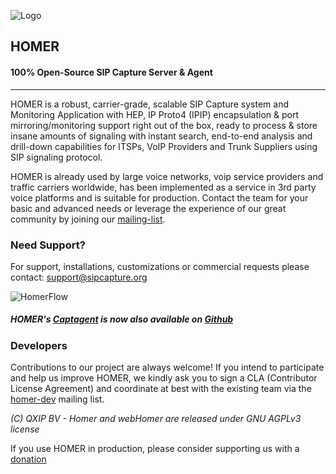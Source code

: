 ![Logo](http://sipcapture.org/data/images/sipcapture_header.png)

## HOMER
#### 100% Open-Source SIP Capture Server & Agent

------------

HOMER is a robust, carrier-grade, scalable SIP Capture system and Monitoring Application with HEP, IP Proto4 (IPIP) encapsulation & port mirroring/monitoring support right out of the box, ready to process & store insane amounts of signaling with instant search, end-to-end analysis and drill-down capabilities for ITSPs, VoIP Providers and Trunk Suppliers using SIP signaling protocol.

HOMER is already used by large voice networks, voip service providers and traffic carriers worldwide, has been implemented as a service in 3rd party voice platforms and is suitable for production. Contact the team for your basic and advanced needs or leverage the experience of our great community by joining our [mailing-list](http://groups.google.com/group/homer-discuss). 

### Need Support?
For support, installations, customizations or commercial requests please contact: support@sipcapture.org

![HomerFlow](http://i.imgur.com/U7UBI.png)

##### HOMER's [Captagent](http://github.com/sipcapture/captagent) is now also available on [Github](http://github.com/sipcapture/captagent)

### Developers
Contributions to our project are always welcome! If you intend to participate and help us improve HOMER, we kindly ask you to sign a CLA (Contributor License Agreement) and coordinate at best with the existing team via the [homer-dev](http://groups.google.com/group/homer-dev) mailing list.


*(C) QXIP BV - Homer and webHomer are released under GNU AGPLv3 license*

If you use HOMER in production, please consider supporting us with a [donation](https://www.paypal.com/cgi-bin/webscr?cmd=_donations&business=donation%40sipcapture%2eorg&lc=US&item_name=SIPCAPTURE&no_note=0&currency_code=EUR&bn=PP%2dDonationsBF%3abtn_donateCC_LG%2egif%3aNonHostedGuest)
